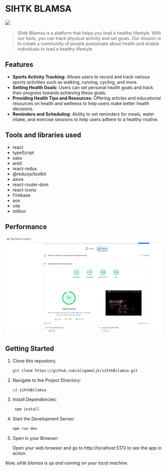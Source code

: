 # SIHTK BLAMSA

<img src='./public/sihtk-blamsa-preview.png'></img>

> Sihtk Bilamsa is a platform that helps you lead a healthy lifestyle. With our tools, you can track physical activity and set goals. Our mission is to create a community of people passionate about health and enable individuals to lead a healthy lifestyle.

## Features

-   **Sports Activity Tracking:** Allows users to record and track various sports activities such as walking, running, cycling, and more.
-   **Setting Health Goals:** Users can set personal health goals and track their progress towards achieving these goals.
-   **Providing Health Tips and Resources:** Offering articles and educational resources on health and wellness to help users make better health decisions.
-   **Reminders and Scheduling:** Ability to set reminders for meals, water intake, and exercise sessions to help users adhere to a healthy routine.


## Tools and libraries used

-   react
-   typeScript
-   sass
-   antd
-   react-redux
-   @reduxjs/toolkit
-   axios
-   react-router-dom
-   react-icons
-   Firebase
-   aos
-   vite
-   million


## Performance 

<img src="./public/Performance.jpg" > </img>


## Getting Started

1. Clone this repository.

    ```bash
    git clone https://github.com/aligamaljk/sihtkBilamsa.git
    ```

2. Navigate to the Project Directory:
    ```bash
    cd sihtkBilamsa
    ```
3. Install Dependencies:

    ```bash
     npm install
    ```

4. Start the Development Server:

    ```bash
    npm run dev
    ```

5. Open in your Browser:

    Open your web browser and go to http://localhost:5173 to see the app in action.

_Now, sihtk blamsa is up and running on your local machine._
